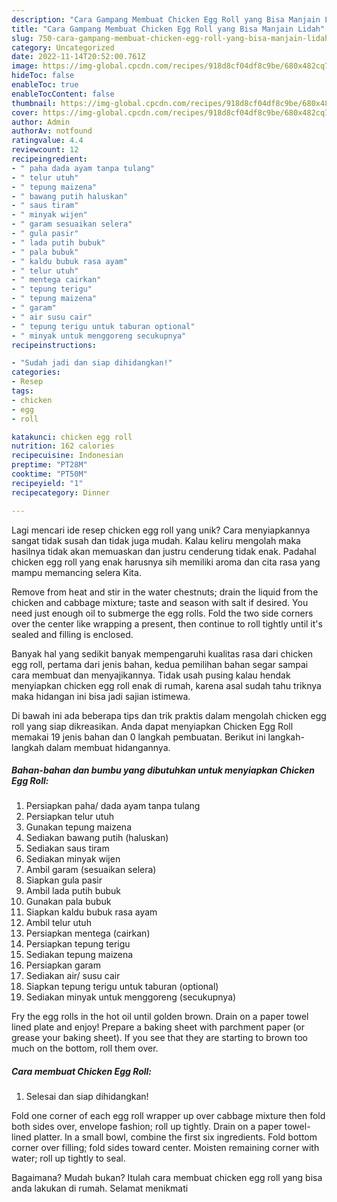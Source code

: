 ```yaml
---
description: "Cara Gampang Membuat Chicken Egg Roll yang Bisa Manjain Lidah"
title: "Cara Gampang Membuat Chicken Egg Roll yang Bisa Manjain Lidah"
slug: 750-cara-gampang-membuat-chicken-egg-roll-yang-bisa-manjain-lidah
category: Uncategorized
date: 2022-11-14T20:52:00.761Z
image: https://img-global.cpcdn.com/recipes/918d8cf04df8c9be/680x482cq70/chicken-egg-roll-foto-resep-utama.jpg
hideToc: false
enableToc: true
enableTocContent: false
thumbnail: https://img-global.cpcdn.com/recipes/918d8cf04df8c9be/680x482cq70/chicken-egg-roll-foto-resep-utama.jpg
cover: https://img-global.cpcdn.com/recipes/918d8cf04df8c9be/680x482cq70/chicken-egg-roll-foto-resep-utama.jpg
author: Admin
authorAv: notfound
ratingvalue: 4.4
reviewcount: 12
recipeingredient:
- " paha dada ayam tanpa tulang"
- " telur utuh"
- " tepung maizena"
- " bawang putih haluskan"
- " saus tiram"
- " minyak wijen"
- " garam sesuaikan selera"
- " gula pasir"
- " lada putih bubuk"
- " pala bubuk"
- " kaldu bubuk rasa ayam"
- " telur utuh"
- " mentega cairkan"
- " tepung terigu"
- " tepung maizena"
- " garam"
- " air susu cair"
- " tepung terigu untuk taburan optional"
- " minyak untuk menggoreng secukupnya"
recipeinstructions:

- "Sudah jadi dan siap dihidangkan!"
categories:
- Resep
tags:
- chicken
- egg
- roll

katakunci: chicken egg roll 
nutrition: 162 calories
recipecuisine: Indonesian
preptime: "PT28M"
cooktime: "PT50M"
recipeyield: "1"
recipecategory: Dinner

---
```





Lagi mencari ide resep chicken egg roll yang unik? Cara menyiapkannya sangat tidak susah dan tidak juga mudah. Kalau keliru mengolah maka hasilnya tidak akan memuaskan dan justru cenderung tidak enak. Padahal chicken egg roll yang enak harusnya sih memiliki aroma dan cita rasa yang mampu memancing selera Kita.





Remove from heat and stir in the water chestnuts; drain the liquid from the chicken and cabbage mixture; taste and season with salt if desired. You need just enough oil to submerge the egg rolls. Fold the two side corners over the center like wrapping a present, then continue to roll tightly until it&#39;s sealed and filling is enclosed.

Banyak hal yang sedikit banyak mempengaruhi kualitas rasa dari chicken egg roll, pertama dari jenis bahan, kedua pemilihan bahan segar sampai cara membuat dan menyajikannya. Tidak usah pusing kalau hendak menyiapkan chicken egg roll enak di rumah, karena asal sudah tahu triknya maka hidangan ini bisa jadi sajian istimewa.






Di bawah ini ada beberapa tips dan trik praktis dalam mengolah chicken egg roll yang siap dikreasikan. Anda dapat menyiapkan Chicken Egg Roll memakai 19 jenis bahan dan 0 langkah pembuatan. Berikut ini langkah-langkah dalam membuat hidangannya.

<!--inarticleads1-->

##### Bahan-bahan dan bumbu yang dibutuhkan untuk menyiapkan Chicken Egg Roll:

1. Persiapkan  paha/ dada ayam tanpa tulang
1. Persiapkan  telur utuh
1. Gunakan  tepung maizena
1. Sediakan  bawang putih (haluskan)
1. Sediakan  saus tiram
1. Sediakan  minyak wijen
1. Ambil  garam (sesuaikan selera)
1. Siapkan  gula pasir
1. Ambil  lada putih bubuk
1. Gunakan  pala bubuk
1. Siapkan  kaldu bubuk rasa ayam
1. Ambil  telur utuh
1. Persiapkan  mentega (cairkan)
1. Persiapkan  tepung terigu
1. Sediakan  tepung maizena
1. Persiapkan  garam
1. Sediakan  air/ susu cair
1. Siapkan  tepung terigu untuk taburan (optional)
1. Sediakan  minyak untuk menggoreng (secukupnya)


Fry the egg rolls in the hot oil until golden brown. Drain on a paper towel lined plate and enjoy! Prepare a baking sheet with parchment paper (or grease your baking sheet). If you see that they are starting to brown too much on the bottom, roll them over. 

<!--inarticleads2-->

##### Cara membuat Chicken Egg Roll:


1. Selesai dan siap dihidangkan!

Fold one corner of each egg roll wrapper up over cabbage mixture then fold both sides over, envelope fashion; roll up tightly. Drain on a paper towel-lined platter. In a small bowl, combine the first six ingredients. Fold bottom corner over filling; fold sides toward center. Moisten remaining corner with water; roll up tightly to seal. 

Bagaimana? Mudah bukan? Itulah cara membuat chicken egg roll yang bisa anda lakukan di rumah. Selamat menikmati
